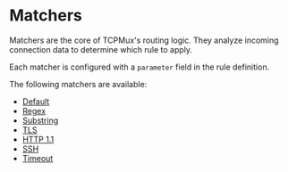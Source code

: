 # Matchers

Matchers are the core of TCPMux's routing logic. They analyze incoming connection data to determine which rule to apply.

Each matcher is configured with a `parameter` field in the rule definition.

The following matchers are available:

- [Default](default.md)
- [Regex](regex.md)
- [Substring](substring.md)
- [TLS](tls.md)
- [HTTP 1.1](http.md)
- [SSH](ssh.md)
- [Timeout](timeout.md)
